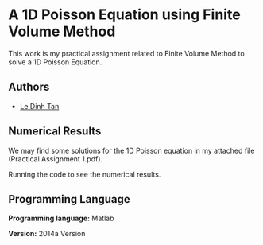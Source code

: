 
# A 1D Poisson Equation using Finite Volume Method

This work is my practical assignment related to Finite Volume Method
to solve a 1D Poisson Equation.


## Authors

- [Le Dinh Tan](https://github.com/ledinhtan)


## Numerical Results

We may find some solutions for the 1D Poisson equation in my 
attached file (Practical Assignment 1.pdf).

Running the code to see the numerical results.
## Programming Language

**Programming language:** Matlab

**Version:** 2014a Version
